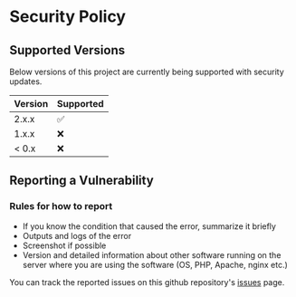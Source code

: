 
# Security Policy

## Supported Versions

Below versions of this project are
currently being supported with security updates.

| Version | Supported          |
| ------- | ------------------ |
| 2.x.x   | :white_check_mark: |
| 1.x.x   | :x:                |
| < 0.x   | :x:                |

## Reporting a Vulnerability

### Rules for how to report

- If you know the condition that caused the error, summarize it briefly
- Outputs and logs of the error
- Screenshot if possible
- Version and detailed information about other software running on the server where you are using the software (OS, PHP, Apache, nginx etc.)

You can track the reported issues on this github repository's [issues](https://github.com/uuur86/strobj/issues) page.
